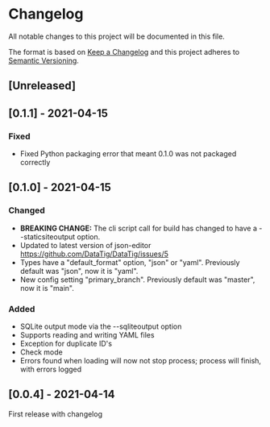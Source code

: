 # Changelog
All notable changes to this project will be documented in this file.

The format is based on [Keep a Changelog](http://keepachangelog.com/en/1.0.0/)
and this project adheres to [Semantic Versioning](http://semver.org/spec/v2.0.0.html).

## [Unreleased]

## [0.1.1] - 2021-04-15

### Fixed

* Fixed Python packaging error that meant 0.1.0 was not packaged correctly

## [0.1.0] - 2021-04-15

### Changed

* **BREAKING CHANGE:** The cli script call for build has changed to have a --staticsiteoutput option.
* Updated to latest version of json-editor https://github.com/DataTig/DataTig/issues/5
* Types have a "default_format" option, "json" or "yaml". Previously default was "json", now it is "yaml".
* New config setting "primary_branch". Previously default was "master", now it is "main".

### Added

* SQLite output mode via the --sqliteoutput option
* Supports reading and writing YAML files
* Exception for duplicate ID's
* Check mode
* Errors found when loading will now not stop process; process will finish, with errors logged


## [0.0.4] - 2021-04-14

First release with changelog
